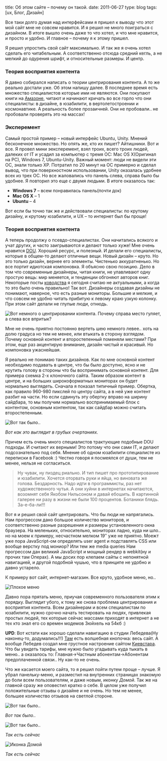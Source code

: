title: Об этом сайте – почему он такой.
date: 2011-06-27
type: blog
tags: [ux, Блог, Дизайн]

Все таки долго думая над интерфейсами я пришел к выводу что этот мой сайт мне не совсем нравится. И я решил не много поиграться с дизайном. В итоге вышло очень даже то что хотел, и что мне нравится, и просто и удобно. И главное – почему я к этому пришел.

Я решил упростить свой сайт максимально. И так же я очень хотел сделать его читабельным. А соответственно отсюда средний кегль, а не мелкий до одурения шрифт, и относительные размеры. И центр.

### Теория восприятия контента

Я давно собирался написать о теории центрирования контента. А то же реально достали уже. Об этом напишу далее. В последнее время есть множество специалистов которые ими не являются. Они покупают книги на [Амазоне](http://www.amazon.com/), читают и начинают кричать во все горло что они специалисты: в дизайне, в юзабилити, в вертолетостроении и космонавтике. А реальность более прозаичней. Они не пробовали.. не пробовали проверять это на массах!

### Эксперемент

Самый простой пример – новый интерфейс Ubuntu, Unity. Мнений бесконечное множество. Но опять же, кто их пишет? Айтишники. Вот и все. Я провел мини эексперемент, взял троих, всего троих людей, далеких от IT и усадил за компьютер с тремя ОС: Mac OS X(Оригинал на PC), Windows 7, Ubuntu-Unity. Важный момент: люди не видели эти ОС, знали только XP. Потратил по 20 минут на ОС примерно и сделал вывод, что при поверхностном использовании, Unity оказалась удобнее всех из трех ОС. Но все жаловались что панель слева, справа было бы удобнее. Я повторил это еще с двумя людьми. В итоге оказалось так:

* **Windows 7** – всем понравилась панель(почти док)
* **Mac OS X** – 1
* **Ubuntu** – 4

Вот если бы точно так же и действовали специалисты: по крутому дизайну, и крутому юзабилити, и UX – то интернет был бы проще!

### Теория восприятия контента

А теперь продолжу о псевдо-специалистах. Они начитались всякого и учат других, и часто заигрываются и делают только хуже! Мне очень нравится [DOU](http://www.developers.org.ua/). Хороший ресурс, и полезный. И делали его специалисты, которые в общем-то делают отличные вещи. Новый дизайн – круто. Но это только дизайн, вернее его элементы. Чистенько аккуратненько. Но все портит идиотская компоновка. Я объясню свою позицию. Дело в том что современные дизайнеры, читая книги, не улавливают одну простую вещь: мир меняется, и тенденции обгоняют авторов книг. Некоторые посты [ководства](http://www.artlebedev.ru/kovodstvo/sections/) я сегодня считаю не актуальными, а когда то это было очень правильно! Так вот. Дизайнеры создавая дизайны не понимают, наверное, что есть разные мониторы. Большие и мелкие, и что совсем не удобно читать прибитую к левому краю узкую колонку. При этом сайт делали не глупые люди, отнюдь.

![Вот немного о центрировании контента. Почему справа место гуляет, а слева все впритык?](/static/files/dou.png)

Мне не очень приятно постоянно вертеть шею немного левее.. хоть на долю градуса но тем не менее, или втыкать в сторону взглядом. Почему основной контент и второстепенный поменяли местами? При этом, еще раз акцентирую внимание, дизайн чистый и красивый. Но компоновка ужаснейшая.

Я реально не понимаю таких дизайнов. Как по мне основной контент необходимо подавать в центре, что бы было доступно, ясно и не крутить голову в стороны что бы воспринимать основной контент. Для примера схемка 2-х клоночного сайта. Таким образом контент в центре, и на больших широкоформатных мониторах он будет нормально выглядеть. Сначала я показал типичный пример. Обертка, как правило 960-980 пикслей по центру сайта, а в ней уже контент разбит на части. Но если сдвинуть эту обертку вправо на ширину сайдбара, то мы получим нормально воспринимаемый блок с контентом, основным контентом, так как сайдбар можно считать второстепенным.

![Вот так было..](/static/files/sheme.png)

*Вот как это выглядит в грубых очертаниях.*

Причем есть очень много специалистов трактующие подобные DOU подходы. И считают их верными! Это потому что они сами IT, и делают подсознательно под себя. Мнение об одном юзабилити специалисте из переписки в Facebook :) Честно говоря я посмеялся от души, тем не менее, нельзя не согласиться.

>Ну чувак, ну пиздец риально. И тип пишет про прототипирование и юзабилити. Хочется оторвать руки и яйца, но виновата же голова. Бездарность. Надо идти в программисты, раз нет художественного чутья. А они хуйни в интернетах начитаются, возомнят себя Якобом Нильсоном и давай ебошить. В картинной галерее ни разу в жизни не были 100 процентов. Ботаники блядь. За-е-ба-ли!!!

Вот я и решил свой сайт центрировать. Что бы люди не напрягались. Нам прогрессом дано большое количество мониторов, и соответственно разные разрешения и размеры установленного окна браузера. На меленьких, относительно, мониторах ладно, куда ни шло.. но на моем к примеру, несчастном мелком 19″ уже не приятно. Моежт уже пора JavaScript-ом определять user agent и подставлять CSS или вообще верстку под мониор? Или тем же media queries Нам прогрессом дан великий JavaScript и мощный рендер в webkit(ну и прочих там Операх). А мы досих пор клепаем сайты с непонятной навигацией, и другой подобной чушью, что в принципе не удобно и давно устарело.

К примеру вот сайт, интернет-магазин. Все круто, удобное меню, но..

![Плохое меню](/static/files/shop-menu.png)

Давно пора прятать меню, приучая современного пользователя этим к порядку. Выглядит убого, к тому же снова проблема центрирования и восприятия контента. Всем дизайнерам и всем специалистам по юзабилити, нужно срочно начать тестировать на людях, привлекая простых людей, тех которые сейчас массами приходят в интернет а не тех кто знал его со времен модемов Зюйхель на 54кб :)

**UPD**: Вот кстати как хорошо сделали навигацию в студии Лебедева(Ну наконец-то, додумались!!!) [Там](http://www.artlebedev.ru/everything/mdmbank/site4/) есть волшебная кнопочка: весь сайт. А вообще Лебедев создал мне грустное настроение сайтом [Киевстара](http://www.kyivstar.ua/). Что бы увидеть тарифы, мне нужно было угадывать куда тыкать в меню.. а оказалось то: Главная→Частным абонентам→Абонентам предоплаченной связи.. Ну как-то не очень.

Что же касается моего сайта, то я решил пойти путем проще – лучше. Я убрал панельку-меню, и разместил на внутренних страницах знакомую до боли всем пользователям, и даже новым, иконку *Домой*. Так же на главной сразу же оповестил кратко о себе. В целом уже получил положительные отзывы о дизайне и не очень. Но тем не менее, большее количество отзывов на светлой стороне.

![Вот так было..](/static/files/before.png)

*Вот так было..*

![Вот так было..](/static/files/after0.png)

*Так есть сейчас*

![Иконка Домой](/static/files/after1.png)

*Так есть сейчас*